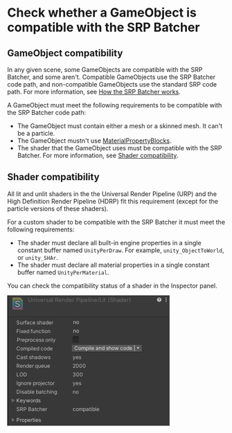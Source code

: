 # Check whether a GameObject is compatible with the SRP Batcher

## GameObject compatibility

In any given scene, some GameObjects are compatible with the SRP Batcher, and some aren't. Compatible GameObjects use the SRP Batcher code path, and non-compatible GameObjects use the standard SRP code path. For more information, see [How the SRP Batcher works](#how-the-srp-batcher-works).

A GameObject must meet the following requirements to be compatible with the SRP Batcher code path:

* The GameObject must contain either a mesh or a skinned mesh. It can't be a particle.
* The GameObject mustn't use [MaterialPropertyBlocks](https://docs.unity3d.com/6000.0/Documentation/ScriptReference/MaterialPropertyBlock).
* The shader that the GameObject uses must be compatible with the SRP Batcher. For more information, see [Shader compatibility](#shader-compatibility).

<a name="shader-compatibility"></a>

## Shader compatibility

All lit and unlit shaders in the the Universal Render Pipeline (URP) and the High Definition Render Pipeline (HDRP) fit this requirement (except for the particle versions of these shaders).

For a custom shader to be compatible with the SRP Batcher it must meet the following requirements:

* The shader must declare all built-in engine properties in a single constant buffer named `UnityPerDraw`. For example, `unity_ObjectToWorld`, or `unity_SHAr`.
* The shader must declare all material properties in a single constant buffer named `UnityPerMaterial`.

You can check the compatibility status of a shader in the Inspector panel.

![You can check the compatibility of your shaders in the Inspector panel for the specific shader.](Images/SRP_batcher_shader_compatibility.png)